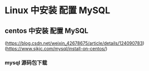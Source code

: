 

# Linux 中安装 配置 MySQL

## centos 中安装 配置 MySQL
(https://blog.csdn.net/weixin_42678675/article/details/124090783)  
(https://www.sjkjc.com/mysql/install-on-centos/)  

### mysql 源码包下载










